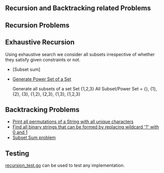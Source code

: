 ## Recursion and Backtracking related Problems

## Recursion Problems

## Exhaustive Recursion
Using exhaustive search we consider all subsets irrespective of whether they satisfy given constraints or not. 
- [Subset sum]
- [Generate Power Set of a Set](https://github.com/raiskumar/algo-ds/blob/master/recursion/powerSet.go)

  Generate all subsets of a set
  Set {1,2,3}
  All Subset/Power Set = {}, {1}, {2}, {3}, {1,2}, {2,3}, {1,3}, {1,2,3}

## Backtracking Problems
- [Print all permutations of a String with all unique characters](https://github.com/raiskumar/algo-ds/blob/master/recursion/permutation.go)
- [Find all binary strings that can be formed by replacing wildcard '?' with 0 and 1](https://github.com/raiskumar/algo-ds/blob/master/tree/allCombinationsOfBinaryStrings.go)
- [Subset Sum problem](https://github.com/raiskumar/algo-ds/blob/master/recursion/subsetSum.go)

## Testing
 [recursion_test.go](recursion_test.go) can be used to test any implementation.

